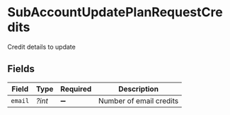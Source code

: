 # SubAccountUpdatePlanRequestCredits

Credit details to update


## Fields

| Field                   | Type                    | Required                | Description             |
| ----------------------- | ----------------------- | ----------------------- | ----------------------- |
| `email`                 | *?int*                  | :heavy_minus_sign:      | Number of email credits |
